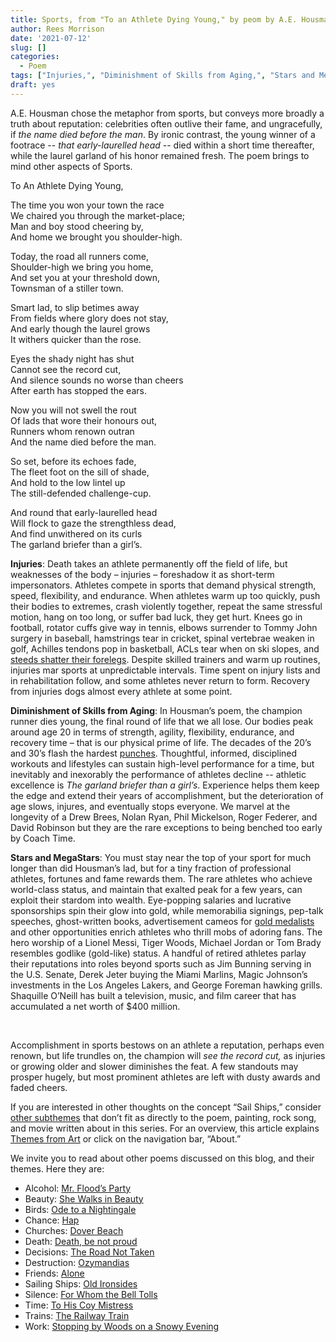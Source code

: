 ```yaml
---
title: Sports, from "To an Athlete Dying Young," by peom by A.E. Housman
author: Rees Morrison
date: '2021-07-12'
slug: []
categories:
  - Poem
tags: ["Injuries,", "Diminishment of Skills from Aging,", "Stars and Megastars",]
draft: yes
---
```


A.E. Housman chose the metaphor from sports, but conveys more broadly a truth about reputation: celebrities often outlive their fame, and ungracefully, if *the name died before the man*. By ironic contrast, the young winner of a footrace -- *that early-laurelled head* -- died within a short time thereafter, while the laurel garland of his honor remained fresh.  The poem brings to mind other aspects of Sports.

<!--more-->

To An Athlete Dying Young, 

The time you won your town the race  
We chaired you through the market-place;  
Man and boy stood cheering by,  
And home we brought you shoulder-high.  

Today, the road all runners come,  
Shoulder-high we bring you home,  
And set you at your threshold down,  
Townsman of a stiller town.  

Smart lad, to slip betimes away  
From fields where glory does not stay,  
And early though the laurel grows  
It withers quicker than the rose.  

Eyes the shady night has shut  
Cannot see the record cut,  
And silence sounds no worse than cheers  
After earth has stopped the ears.  

Now you will not swell the rout  
Of lads that wore their honours out,  
Runners whom renown outran  
And the name died before the man.  

So set, before its echoes fade,  
The fleet foot on the sill of shade,  
And hold to the low lintel up  
The still-defended challenge-cup.  

And round that early-laurelled head  
Will flock to gaze the strengthless dead,  
And find unwithered on its curls  
The garland briefer than a girl’s.  

**Injuries**:   Death takes an athlete permanently off the field of life, but weaknesses of the body – injuries – foreshadow it as short-term impersonators.  Athletes compete in sports that demand physical strength, speed, flexibility, and endurance.  When athletes warm up too quickly, push their bodies to extremes, crash violently together, repeat the same stressful motion, hang on too long, or suffer bad luck, they get hurt.  Knees go in football, rotator cuffs give way in tennis, elbows surrender to Tommy John surgery in baseball, hamstrings tear in cricket, spinal vertebrae weaken in golf, Achilles tendons pop in basketball, ACLs tear when on ski slopes, and [steeds shatter their forelegs](Degas).  Despite skilled trainers and warm up routines, injuries mar sports at unpredictable intervals.  Time spent on injury lists and in rehabilitation follow, and some athletes never return to form. Recovery from injuries dogs almost every athlete at some point.

**Diminishment of Skills from Aging**:  In Housman’s poem, the champion runner dies young, the final round of life that we all lose.  Our bodies peak around age 20 in terms of strength, agility, flexibility, endurance, and recovery time – that is our physical prime of life.  The decades of the 20’s and 30’s flash the hardest [punches](Boxer).  Thoughtful, informed, disciplined workouts and lifestyles can sustain high-level performance for a time, but inevitably and inexorably the performance of athletes decline -- athletic excellence is *The garland briefer than a girl’s*.  Experience helps them keep the edge and extend their years of accomplishment, but the deterioration of age slows, injures, and eventually stops everyone.  We marvel at the longevity of a Drew Brees, Nolan Ryan, Phil Mickelson, Roger Federer, and David Robinson but they are the rare exceptions to being benched too early by Coach Time.

**Stars and MegaStars**:  You must stay near the top of your sport for much longer than did Housman’s lad, but for a tiny fraction of professional athletes, fortunes and fame rewards them.  The rare athletes who achieve world-class status, and maintain that exalted peak for a few years, can exploit their stardom into wealth.  Eye-popping salaries and lucrative sponsorships spin their glow into gold, while memorabilia signings, pep-talk speeches, ghost-written books, advertisement cameos for [gold medalists](Chariots) and other opportunities enrich athletes who thrill mobs of adoring fans. The hero worship of a Lionel Messi, Tiger Woods, Michael Jordan or Tom Brady resembles godlike (gold-like) status.  A handful of retired athletes parlay their reputations into roles beyond sports such as Jim Bunning serving in the U.S. Senate, Derek Jeter buying the Miami Marlins, Magic Johnson’s investments in the Los Angeles Lakers, and George Foreman hawking grills. Shaquille O’Neill has built a television, music, and film career that has accumulated a net worth of $400 million.

&nbsp;

Accomplishment in sports bestows on an athlete a reputation, perhaps even renown, but life trundles on, the champion will *see the record cut,* as injuries or growing older and slower diminishes the feat.  A few standouts may prosper hugely, but most prominent athletes are left with dusty awards and faded cheers.

If you are interested in other thoughts on the concept “Sail Ships,” consider [other subthemes](https://themesfromart.com/post/2021-06-27-sailing-ships-additional-subthemes/sailingships-addl/ ) that don’t fit as directly to the poem, painting, rock song, and movie written about in this series.  For an overview, this article explains [Themes from Art](http://bit.ly/3sRXopI) or click on the navigation bar, “About.”

We invite you to read about other poems discussed on this blog, and their themes.  Here they are: 

* Alcohol: [Mr. Flood’s Party](https://themesfromart.com/post/2021-01-24-alcohol-flood-frost/alcohol/)
* Beauty: [She Walks in Beauty](https://themesfromart.com/post/2021-04-21-beauty-she-walks-in-beauty-a-poem-by-lord-byron/beautybyron/)
* Birds: [Ode to a Nightingale](https://themesfromart.com/post/2021-06-14-birds-ode-to-a-nightingale-a-poem-by-john-keats/birdskeats/)
* Chance: [Hap](https://themesfromart.com/post/2021-03-14-chancehap/chancehap/)
* Churches: [Dover Beach](https://themesfromart.com/post/2021-05-21-churches-from-dover-beach-a-poem-by-matthew-arnold/churchesarnold/)
* Death: [Death, be not proud](https://themesfromart.com/post/2021-05-03-death-from-death-be-not-proud-a-poem-by-john-donne/deathdonne/)
* Decisions: [The Road Not Taken](https://themesfromart.com/post/2021-02-08-decisions-from-the-road-not-taken-a-poem-by-robert-frost/decisionsroadfrost/)
* Destruction: [Ozymandias](https://themesfromart.com/post/2021-02-18-destruction-ozymandias-a-poem-by-percy-bysshe-shelley/destructoz/)
* Friends: [Alone](https://themesfromart.com/post/2021-06-20-friends-alone-a-poem-by-maya-angelou/friendsalone/)
* Sailing Ships: [Old Ironsides](https://themesfromart.com/post/2021-06-26-sailing-ships-from-old-ironsides-a-poem-by-oliver-wendell-holmes/sailingshipsironsides/)
* Silence: [For Whom the Bell Tolls](https://themesfromart.com/post/2021-04-08-silencedonne/silencedonne/)
* Time: [To His Coy Mistress](https://themesfromart.com/post/2021-03-08-time-to-his-coy-mistress-by-andrew-marvell/timecoy/)
* Trains: [The Railway Train](https://themesfromart.com/post/2021-05-10-trains-from-the-railway-train-a-poem-by-emily-dickineson/trainsdickinson/)   
* Work: [Stopping by Woods on a Snowy Evening](https://themesfromart.com/post/2021-02-26-worksnowy/worksnowy/)
